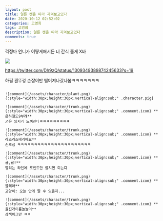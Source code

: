 ```yaml
---
layout: post
title: 얼른 캔을 따라 지켜보고있다
date: 2020-10-12 02:52:02
categories: 고영희
tags: 고영희
description: 얼른 캔을 따라 지켜보고있다
comments: true
---
```


걱정마 언니가 어떻게해서든 너 간식 줄게 X바

![](https://blog.kakaocdn.net/dn/b9luxV/btqKEySiA5o/jwsiTcS1RBzFpmZaWM86U0/img.jpg)

<https://twitter.com/Dh9zQ/status/1309349389874245633?s=19>

하필 캔뚜껑 손잡이만 떨어져나갔나봄ㅋㅋㅋㅋㅋㅋㅋ

~~~~

![comment](/assets/character/plant.png){:style="width:30px;height:30px;vertical-align:sub;" .character.pig}

![comment](/assets/character/trunk.png){:style="width:30px;height:30px;vertical-align:sub;" .comment.icon} **은하철도9부려**  
굳은 의지가 느껴진다ㅋㅋㅋㅋㅋㅋㅋㅋㅋ   

![comment](/assets/character/trunk.png){:style="width:30px;height:30px;vertical-align:sub;" .comment.icon} **라즈라즈베리에요**  
손조심 ㅋㅋㅋㅋㅋㅋㅋㅋㅋㅋㅋㅋㅋㅋㅋㅋㅋㅋㅋㅋㅋㅋ   

![comment](/assets/character/trunk.png){:style="width:30px;height:30px;vertical-align:sub;" .comment.icon} **귤,귤!**  
열리는 라인에 포인트만 잘치면 되는디   

![comment](/assets/character/trunk.png){:style="width:30px;height:30px;vertical-align:sub;" .comment.icon} **블레아**  
고양이: 오늘 안에 딸 수 있을까...   

![comment](/assets/character/trunk.png){:style="width:30px;height:30px;vertical-align:sub;" .comment.icon} **울집개이름놀놀이**  
삼색이그만 ㅋㅋ   

~~~~
